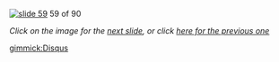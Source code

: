 [![slide 59](https://dl.dropboxusercontent.com/u/2977490/presentations/cookbook/img59.jpg)](60.md)
59 of 90

_Click on the image for the [next slide](60.md), or click [here for the previous one](58.md)_

[gimmick:Disqus](theodox-github)